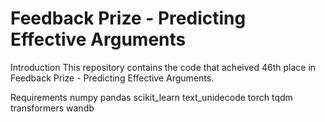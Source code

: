 # Feedback Prize - Predicting Effective Arguments
Introduction
This repository contains the code that acheived 46th place in Feedback Prize - Predicting Effective Arguments.

Requirements
numpy
pandas
scikit_learn
text_unidecode
torch
tqdm
transformers
wandb


